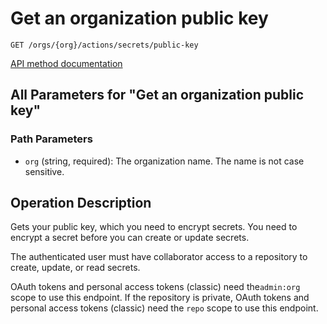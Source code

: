 # Get an organization public key

`GET /orgs/{org}/actions/secrets/public-key`

[API method documentation](https://docs.github.com/rest/actions/secrets#get-an-organization-public-key)

## All Parameters for "Get an organization public key"

### Path Parameters

- `org` (string, required): The organization name. The name is not case sensitive.

## Operation Description

Gets your public key, which you need to encrypt secrets. You need to
encrypt a secret before you can create or update secrets.

The authenticated user must have collaborator access to a repository to create, update, or read secrets.

OAuth tokens and personal access tokens (classic) need the`admin:org` scope to use this endpoint. If the repository is private, OAuth tokens and personal access tokens (classic) need the `repo` scope to use this endpoint.

